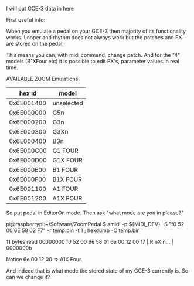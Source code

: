 I will put GCE-3 data in here

First useful info:

When you emulate a pedal on your GCE-3 then majority of its functionality works.
Looper and rhythm does not always work but the patches and FX are stored on the pedal.

This means you can, with midi command, change patch.
And for the "4" models (B1XFour etc) it is possible to edit FX's, parameter values in real time.

AVAILABLE ZOOM Emulations

hex id     | model
---------- | ----------
0x6E001400 | unselected
0x6E000000 | G5n
0x6E000200 | G3n
0x6E000300 | G3Xn
0x6E000400 | B3n
0x6E000C00 | G1 FOUR
0x6E000D00 | G1X FOUR
0x6E000E00 | B1 FOUR
0x6E000F00 | B1X FOUR
0x6E001100 | A1 FOUR
0x6E001200 | A1X FOUR

So put pedal in EditorOn mode.
Then ask "what mode are you in please?"

pi@raspberrypi:~/Software/ZoomPedal $ amidi -p ${MIDI_DEV} -S "f0 52 00 6E 58 02 F7" -r temp.bin -t 1 ; hexdump -C temp.bin

11 bytes read
00000000  f0 52 00 6e 58 01 6e 00  12 00 f7                 |.R.nX.n....|
0000000b

Notice 6e 00 12 00 => A1X Four.

And indeed that is what mode the stored state of my GCE-3 currently is.
So can we change it?




